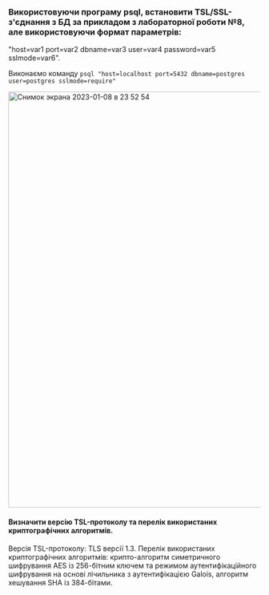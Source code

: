 ### Використовуючи програму psql, встановити TSL/SSL-з'єднання з БД за прикладом з лабораторної роботи №8, але використовуючи формат параметрів:

"host=var1 port=var2 dbname=var3 user=var4 password=var5 sslmode=var6".

Виконаємо команду
`psql "host=localhost port=5432 dbname=postgres user=postgres sslmode=require"`

<img width="830" alt="Снимок экрана 2023-01-08 в 23 52 54" src="https://user-images.githubusercontent.com/46464830/211220926-5e63e61c-2351-4543-aa69-d9238964f880.png">

#### Визначити версію TSL-протоколу та перелік використаних криптографічних алгоритмів.

Версія TSL-протоколу: TLS версії 1.3.
Перелік використаних криптографічних алгоритмів: крипто-алгоритм симетричного шифрування AES із 256-бітним ключем та режимом аутентифікаційного шифрування на основі лічильника з аутентифікацією Galois, алгоритм хешування SHA із 384-бітами.
